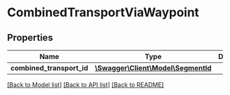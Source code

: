 # CombinedTransportViaWaypoint

## Properties
Name | Type | Description | Notes
------------ | ------------- | ------------- | -------------
**combined_transport_id** | [**\Swagger\Client\Model\SegmentId**](SegmentId.md) |  | 

[[Back to Model list]](../../README.md#documentation-for-models) [[Back to API list]](../../README.md#documentation-for-api-endpoints) [[Back to README]](../../README.md)

